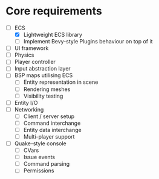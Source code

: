 # Core requirements

- [ ] ECS
    - [x] Lightweight ECS library
    - [ ] Implement Bevy-style Plugins behaviour on top of it
- [ ] UI framework
- [ ] Physics
- [ ] Player controller
- [ ] Input abstraction layer
- [ ] BSP maps utilising ECS
    - [ ] Entity representation in scene
    - [ ] Rendering meshes
    - [ ] Visibility testing
- [ ] Entity I/O
- [ ] Networking
    - [ ] Client / server setup
    - [ ] Command interchange
    - [ ] Entity data interchange
    - [ ] Multi-player support
- [ ] Quake-style console
    - [ ] CVars
    - [ ] Issue events
    - [ ] Command parsing
    - [ ] Permissions
